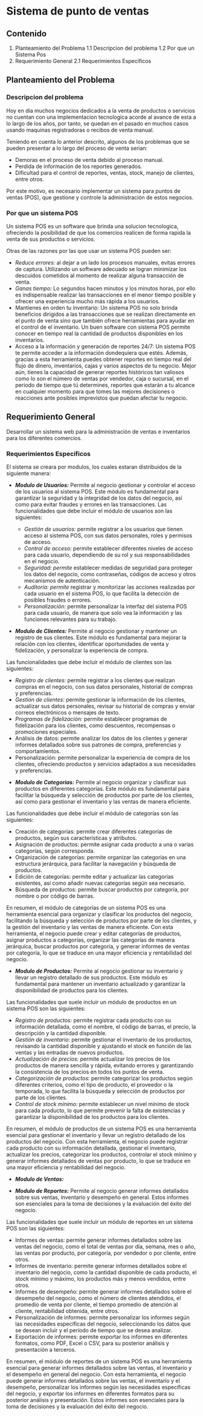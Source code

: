 # Sistema de punto de ventas

## Contenido

1. Planteamiento del Problema
1.1 Descripcion del problema
1.2 Por que un Sistema Pos
2. Requerimiento General
2.1 Requerimientos Especificos

## Planteamiento del Problema

### Descripcion del problema

Hoy en dia muchos negocios dedicados a la venta de productos o servicios no cuentan con una implementacion tecnologica acorde al avance de esta a lo largo de los años, por tanto, se quedan en el pasado en muchos casos usando maquinas registradoras o recibos de venta manual.

Teniendo en cuenta lo anterior descrito, algunos de los problemas que se pueden presentar a lo largo del proceso de venta serian:

- Demoras en el proceso de venta debido al proceso manual.
- Perdida de información de los reportes generados.
- Dificultad para el control de reportes, ventas, stock, manejo de clientes, entre otros.

Por este motivo, es necesario implementar un sistema para puntos de ventas (POS), que gestione y controle la administración de estos negocios.

### Por que un sistema POS

Un sistema POS es un software que brinda una solucion tecnologica, ofreciendo la posibilidad de que los comercios realicen de forma rapida la venta de sus productos o servicios.

Otras de las razones por las que usar un sistema POS pueden ser:

- *Reduce errores:* al dejar a un lado los procesos manuales, evitas errores de captura. Utilizando un software adecuado se logran minimizar los descuidos cometidos al momento de realizar alguna transacción de venta.
- *Ganas tiempo:* Lo segundos hacen minutos y los minutos horas, por ello es indispensable realizar las transacciones en el menor tiempo posible y ofrecer una experiencia mucho más rápida a los usuarios.
- Mantienes en orden tu inventario: Un sistema POS no solo brinda beneficios dirigidos a las transacciones que se realizan directamente en el punto de venta sino que también ofrece herramientas para ayudar en el control de el inventario. Un buen software con sistema POS permite conocer en tiempo real la cantidad de productos disponibles en los inventarios.
- Acceso a la información y generación de reportes 24/7: Un sistema POS te permite acceder a la información dondequiera que estés. Además, gracias a esta herramienta puedes obtener reportes en tiempo real del flujo de dinero, inventarios, cajas y varios aspectos de tu negocio. Mejor aún, tienes la capacidad de generar reportes históricos tan valiosos como lo son el número de ventas por vendedor, caja o sucursal, en el periodo de tiempo que tú determines, reportes que estarán a tu alcance en cualquier momento para que tomes las mejores decisiones o reacciones ante posibles imprevistos que puedan afectar tu negocio.


## Requerimiento General

Desarrollar un sistema web para la administración de ventas e inventarios para los diferentes comercios.

### Requerimientos Especificos

El sistema se creara por modulos, los cuales estaran distribuidos de la siguiente manera:

- ***Modulo de Usuarios:*** Permite al negocio gestionar y controlar el acceso de los usuarios al sistema POS. Este módulo es fundamental para garantizar la seguridad y la integridad de los datos del negocio, así como para evitar fraudes y errores en las transacciones. 
  Las funcionalidades que debe incluir el módulo de usuarios son las siguientes:
  + *Gestión de usuarios:* permite registrar a los usuarios que tienen acceso al sistema POS, con sus datos personales, roles y permisos de acceso.
  + *Control de acceso:* permite establecer diferentes niveles de acceso para cada usuario, dependiendo de su rol y sus responsabilidades en el negocio.
  + *Seguridad: permite* establecer medidas de seguridad para proteger los datos del negocio, como contraseñas, códigos de acceso y otros mecanismos de autenticación.
  + *Auditoría: permite* registrar y monitorizar las acciones realizadas por cada usuario en el sistema POS, lo que facilita la detección de posibles fraudes o errores.
  + *Personalización:* permite personalizar la interfaz del sistema POS para cada usuario, de manera que solo vea la información y las funciones relevantes para su trabajo.

- ***Modulo de Clientes:*** Permite al negocio gestionar y mantener un registro de sus clientes. Este módulo es fundamental para mejorar la relación con los clientes, identificar oportunidades de venta y fidelización, y personalizar la experiencia de compra.

Las funcionalidades que debe incluir el módulo de clientes son las siguientes:

+ *Registro de clientes:* permite registrar a los clientes que realizan compras en el negocio, con sus datos personales, historial de compras y preferencias.
+ *Gestión de clientes:* permite gestionar la información de los clientes, actualizar sus datos personales, revisar su historial de compras y enviar correos electrónicos o mensajes de texto.
+ *Programas de fidelización:* permite establecer programas de fidelización para los clientes, como descuentos, recompensas o promociones especiales.
+ Análisis de datos: permite analizar los datos de los clientes y generar informes detallados sobre sus patrones de compra, preferencias y comportamientos.
+ Personalización: permite personalizar la experiencia de compra de los clientes, ofreciendo productos y servicios adaptados a sus necesidades y preferencias.

- ***Modulo de Categorias:*** Permite al negocio organizar y clasificar sus productos en diferentes categorías. Este módulo es fundamental para facilitar la búsqueda y selección de productos por parte de los clientes, así como para gestionar el inventario y las ventas de manera eficiente.

Las funcionalidades que debe incluir el módulo de categorías son las siguientes:

+ Creación de categorías: permite crear diferentes categorías de productos, según sus características y atributos.
+ Asignación de productos: permite asignar cada producto a una o varias categorías, según corresponda.
+ Organización de categorías: permite organizar las categorías en una estructura jerárquica, para facilitar la navegación y búsqueda de productos.
+ Edición de categorías: permite editar y actualizar las categorías existentes, así como añadir nuevas categorías según sea necesario.
+ Búsqueda de productos: permite buscar productos por categoría, por nombre o por código de barras.

En resumen, el módulo de categorías de un sistema POS es una herramienta esencial para organizar y clasificar los productos del negocio, facilitando la búsqueda y selección de productos por parte de los clientes, y la gestión del inventario y las ventas de manera eficiente. Con esta herramienta, el negocio puede crear y editar categorías de productos, asignar productos a categorías, organizar las categorías de manera jerárquica, buscar productos por categoría, y generar informes de ventas por categoría, lo que se traduce en una mayor eficiencia y rentabilidad del negocio.


- ***Modulo de Productos:*** Permite al negocio gestionar su inventario y llevar un registro detallado de sus productos. Este módulo es fundamental para mantener un inventario actualizado y garantizar la disponibilidad de productos para los clientes.

Las funcionalidades que suele incluir un módulo de productos en un sistema POS son las siguientes:

+ *Registro de productos:* permite registrar cada producto con su información detallada, como el nombre, el código de barras, el precio, la descripción y la cantidad disponible.
+ *Gestión de inventario:* permite gestionar el inventario de los productos, revisando la cantidad disponible y ajustando el stock en función de las ventas y las entradas de nuevos productos.
+ *Actualización de precios:* permite actualizar los precios de los productos de manera sencilla y rápida, evitando errores y garantizando la consistencia de los precios en todos los puntos de venta.
+ *Categorización de productos:* permite categorizar los productos según diferentes criterios, como el tipo de producto, el proveedor o la temporada, lo que facilita la búsqueda y selección de productos por parte de los clientes.
+ *Control de stock mínimo:* permite establecer un nivel mínimo de stock para cada producto, lo que permite prevenir la falta de existencias y garantizar la disponibilidad de los productos para los clientes.

En resumen, el módulo de productos de un sistema POS es una herramienta esencial para gestionar el inventario y llevar un registro detallado de los productos del negocio. Con esta herramienta, el negocio puede registrar cada producto con su información detallada, gestionar el inventario, actualizar los precios, categorizar los productos, controlar el stock mínimo y generar informes detallados de ventas por producto, lo que se traduce en una mayor eficiencia y rentabilidad del negocio.

- ***Modulo de Ventas:*** 

- ***Modulo de Reportes:*** Permite al negocio generar informes detallados sobre sus ventas, inventario y desempeño en general. Estos informes son esenciales para la toma de decisiones y la evaluación del éxito del negocio.

Las funcionalidades que suele incluir un módulo de reportes en un sistema POS son las siguientes:

+ Informes de ventas: permite generar informes detallados sobre las ventas del negocio, como el total de ventas por día, semana, mes o año, las ventas por producto, por categoría, por vendedor o por cliente, entre otros.
+ Informes de inventario: permite generar informes detallados sobre el inventario del negocio, como la cantidad disponible de cada producto, el stock mínimo y máximo, los productos más y menos vendidos, entre otros.
+ Informes de desempeño: permite generar informes detallados sobre el desempeño del negocio, como el número de clientes atendidos, el promedio de venta por cliente, el tiempo promedio de atención al cliente, rentabilidad obtenida, entre otros.
+ Personalización de informes: permite personalizar los informes según las necesidades específicas del negocio, seleccionando los datos que se desean incluir y el período de tiempo que se desea analizar.
+ Exportación de informes: permite exportar los informes en diferentes formatos, como PDF, Excel o CSV, para su posterior análisis y presentación a terceros.

En resumen, el módulo de reportes de un sistema POS es una herramienta esencial para generar informes detallados sobre las ventas, el inventario y el desempeño en general del negocio. Con esta herramienta, el negocio puede generar informes detallados sobre las ventas, el inventario y el desempeño, personalizar los informes según las necesidades específicas del negocio, y exportar los informes en diferentes formatos para su posterior análisis y presentación. Estos informes son esenciales para la toma de decisiones y la evaluación del éxito del negocio.

